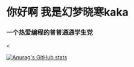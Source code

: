 <h1 align=“center”>你好啊 我是幻梦晓寒kaka</h1>
<h3 align=“center”>一个热爱编程的普普通通学生党</h3><p align=“left”> <
 
  
[![Anurag's GitHub stats](https://github-readme-stats.vercel.app/api?username=Dreamkaka)](https://github.com/anuraghazra/github-readme-stats)
